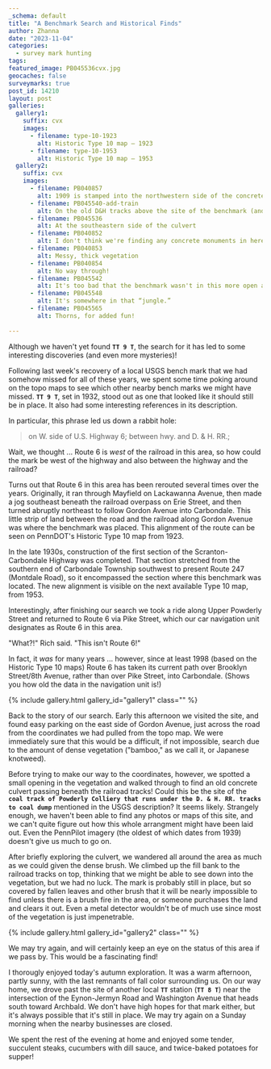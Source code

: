 ```yaml
---
_schema: default
title: "A Benchmark Search and Historical Finds"
author: Zhanna
date: "2023-11-04"
categories: 
  - survey mark hunting
tags:
featured_image: PB045536cvx.jpg
geocaches: false
surveymarks: true
post_id: 14210
layout: post
galleries:
  gallery1:
    suffix: cvx
    images:
      - filename: type-10-1923
        alt: Historic Type 10 map – 1923
      - filename: type-10-1953
        alt: Historic Type 10 map – 1953
  gallery2:
    suffix: cvx
    images:
      - filename: PB040857
        alt: 1909 is stamped into the northwestern side of the concrete culvert.
      - filename: PB045540-add-train
        alt: On the old D&H tracks above the site of the benchmark (and just having a bit of fun with Photoshop!)
      - filename: PB045536
        alt: At the southeastern side of the culvert    
      - filename: PB040852
        alt: I don't think we're finding any concrete monuments in here!
      - filename: PB040853
        alt: Messy, thick vegetation  
      - filename: PB040854
        alt: No way through!    
      - filename: PB045542
        alt: It's too bad that the benchmark wasn't in this more open area.
      - filename: PB045548
        alt: It's somewhere in that “jungle.”  
      - filename: PB045565
        alt: Thorns, for added fun!                                          
    
---
```


Although we haven't yet found **`TT 9 T`**, the search for it has led to some interesting discoveries (and even more mysteries)! 

Following last week's recovery of a local USGS bench mark that we had somehow missed for all of these years, we spent some time poking around on the topo maps to see which other nearby bench marks we might have missed. **`TT 9 T`**, set in 1932, stood out as one that looked like it should still be in place. It also had some interesting references in its description.

In particular, this phrase led us down a rabbit hole:

> on W. side of U.S. Highway 6; between hwy. and D. & H. RR.;

Wait, we thought ... Route 6 is _west_ of the railroad in this area, so how could the mark be west of the highway and also between the highway and the railroad?

Turns out that Route 6 in this area has been rerouted several times over the years. Originally, it ran through Mayfield on Lackawanna Avenue, then made a jog southeast beneath the railroad overpass on Erie Street, and then turned abruptly northeast to follow Gordon Avenue into Carbondale. This little strip of land between the road and the railroad along Gordon Avenue was where the benchmark was placed. This alignment of the route can be seen on PennDOT's Historic Type 10 map from 1923.

In the late 1930s, construction of the first section of the Scranton-Carbondale Highway was completed. That section stretched from the southern end of Carbondale Township southwest to present Route 247 (Montdale Road), so it encompassed the section where this benchmark was located. The new alignment is visible on the next available Type 10 map, from 1953.

Interestingly, after finishing our search we took a ride along Upper Powderly Street and returned to Route 6 via Pike Street, which our car navigation unit designates as Route 6 in this area. 

"What?!" Rich said. "This isn't Route 6!" 

In fact, it _was_ for many years ... however, since at least 1998 (based on the Historic Type 10 maps) Route 6 has taken its current path over Brooklyn Street/8th Avenue, rather than over Pike Street, into Carbondale. (Shows you how old the data in the navigation unit is!)

{% include gallery.html gallery_id="gallery1" class="" %}

Back to the story of our search. Early this afternoon we visited the site, and found easy parking on the east side of Gordon Avenue, just across the road from the coordinates we had pulled from the topo map. We were immediately sure that this would be a difficult, if not impossible, search due to the amount of dense vegetation ("bamboo," as we call it, or Japanese knotweed). 

Before trying to make our way to the coordinates, however, we spotted a small opening in the vegetation and walked through to find an old concrete culvert passing beneath the railroad tracks! Could this be the site of the **`coal track of Powderly Colliery that runs under the D. & H. RR. tracks to coal dump`** mentioned in the USGS description? It seems likely. Strangely enough, we haven't been able to find any photos or maps of this site, and we can't quite figure out how this whole arrangment might have been laid out. Even the PennPilot imagery (the oldest of which dates from 1939) doesn't give us much to go on.

After briefly exploring the culvert, we wandered all around the area as much as we could given the dense brush. We climbed up the fill bank to the railroad tracks on top, thinking that we might be able to see down into the vegetation, but we had no luck. The mark is probably still in place, but so covered by fallen leaves and other brush that it will be nearly impossible to find unless there is a brush fire in the area, or someone purchases the land and clears it out. Even a metal detector wouldn't be of much use since most of the vegetation is just impenetrable.

{% include gallery.html gallery_id="gallery2" class="" %}

We may try again, and will certainly keep an eye on the status of this area if we pass by. This would be a fascinating find! 

I thorougly enjoyed today's autumn exploration. It was a warm afternoon, partly sunny, with the last remnants of fall color surrounding us. On our way home, we drove past the site of another local **`TT`** station (**`TT 8 T`**) near the intersection of the Eynon-Jermyn Road and Washington Avenue that heads south toward Archbald. We don't have high hopes for that mark either, but it's always possible that it's still in place. We may try again on a Sunday morning when the nearby businesses are closed.

We spent the rest of the evening at home and enjoyed some tender, succulent steaks, cucumbers with dill sauce, and twice-baked potatoes for supper! 